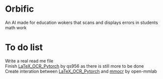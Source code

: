 # Orbific
An AI made for education wokers that scans and displays errors in students math work

# To do list
Write a real read me file\
Finish [LaTeX_OCR_Pytorch](https://github.com/qs956/Latex_OCR_Pytorch) by qs956 as there is still more to be done\
Create interation between [LaTeX_OCR_Pytorch](https://github.com/qs956/Latex_OCR_Pytorch) and [mmocr](https://github.com/open-mmlab/mmocr) by open-mmlab
